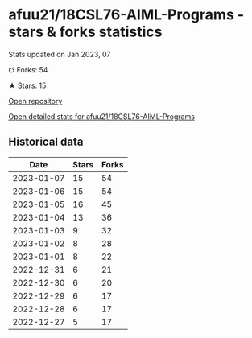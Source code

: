 # afuu21/18CSL76-AIML-Programs - stars & forks statistics

Stats updated on Jan 2023, 07

☋ Forks: 54

★ Stars: 15

[Open repository](https://github.com/afuu21/18CSL76-AIML-Programs)

[Open detailed stats for afuu21/18CSL76-AIML-Programs](https://reviewgithub.com/rep/afuu21/18CSL76-AIML-Programs)

## Historical data
| Date | Stars | Forks |
|------|-------|-------|
| 2023-01-07 | 15 | 54 | 
| 2023-01-06 | 15 | 54 | 
| 2023-01-05 | 16 | 45 | 
| 2023-01-04 | 13 | 36 | 
| 2023-01-03 | 9 | 32 | 
| 2023-01-02 | 8 | 28 | 
| 2023-01-01 | 8 | 22 | 
| 2022-12-31 | 6 | 21 | 
| 2022-12-30 | 6 | 20 | 
| 2022-12-29 | 6 | 17 | 
| 2022-12-28 | 6 | 17 | 
| 2022-12-27 | 5 | 17 | 

